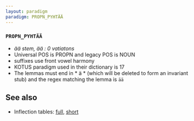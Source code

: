 ```yaml
---
layout: paradigm
paradigm: PROPN_PYHTÄÄ
---
```

### ` PROPN_PYHTÄÄ `

* _ää stem,  ää : 0 vatiatons_
* Universal POS is PROPN and legacy POS is NOUN
* suffixes use front vowel harmony
* KOTUS paradigm used in their dictionary is 17
* The lemmas must end in * ä * (which will be deleted to form an invariant stub) and the regex matching the lemma is ` ää `

## See also

* Inflection tables: [full](gen/P/Pyhtää.html), [short](gen/P/Pyhtää_wikt.html)

